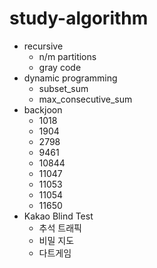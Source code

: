 # study-algorithm

* recursive
	* n/m partitions
	* gray code
* dynamic programming
	* subset_sum
	* max_consecutive_sum
* backjoon
	* 1018
	* 1904
	* 2798
	* 9461
	* 10844
	* 11047
	* 11053
	* 11054
	* 11650
* Kakao Blind Test
	* 추석 트래픽
	* 비밀 지도
	* 다트게임